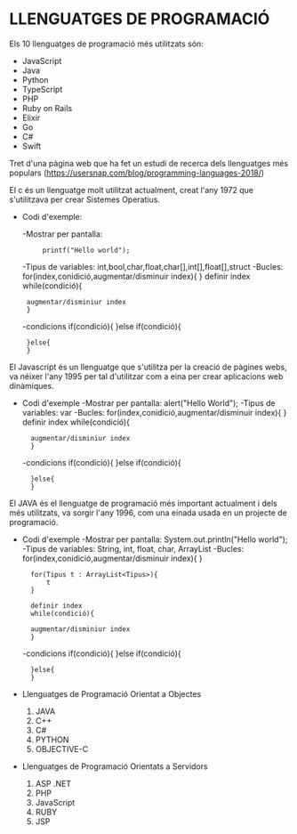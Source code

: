 # LLENGUATGES DE PROGRAMACIÓ

Els 10 llenguatges de programació més utilitzats són:

+ JavaScript
+ Java
+ Python
+ TypeScript
+ PHP
+ Ruby on Rails
+ Elixir
+ Go
+ C#
+ Swift

Tret d'una pàgina web que ha fet un estudi de recerca dels llenguatges més populars (https://usersnap.com/blog/programming-languages-2018/)

 El c és un llenguatge molt utilitzat actualment, creat l'any 1972 que s'utilitzava per crear Sistemes Operatius.
 - Codi d'exemple:

	-Mostrar per pantalla:
	
	
        	printf("Hello world");
		
		
	-Tipus de variables:
		int,bool,char,float,char[],int[],float[],struct
	-Bucles:
		for(index,conidició,augmentar/disminuir index){
		}
		definir index
		while(condició){
		
		augmentar/disminiur index
		}
	-condicions
		if(condició){
		}else if(condició){
		
		}else{
		}
	
		
  El Javascript és un llenguatge que s'utilitza per la creació de pàgines webs, va néixer l'any 1995 per tal d'utilitzar com a eina per crear aplicacions web dinàmiques.
- Codi d'exemple
	-Mostrar per pantalla:
        	alert("Hello World");
	-Tipus de variables:
		var
	-Bucles:
		for(index,conidició,augmentar/disminuir index){
		}
		definir index
		while(condició){
		
		augmentar/disminiur index
		}
	-condicions
		if(condició){
		}else if(condició){
		
		}else{
		}
El JAVA és el llenguatge de programació més important actualment i dels més utilitzats, va sorgir l'any 1996, com una einada usada en un projecte de programació.
- Codi d'exemple
	-Mostrar per pantalla:
        	System.out.println("Hello world");
	-Tipus de variables:
		String, int, float, char, ArrayList<Tipus>
	-Bucles:
		for(index,conidició,augmentar/disminuir index){
		}
	
		for(Tipus t : ArrayList<Tipus>){
			t
		}
		
		definir index
		while(condició){
		
		augmentar/disminiur index
		}
	-condicions
		if(condició){
		}else if(condició){
		
		}else{
		}

- Llenguatges de Programació Orientat a Objectes
  1. JAVA
  2. C++
  3. C#
  4. PYTHON
  5. OBJECTIVE-C
- Llenguatges de Programació Orientats a Servidors
  1. ASP .NET
  2. PHP
  3. JavaScript
  4. RUBY
  5. JSP
